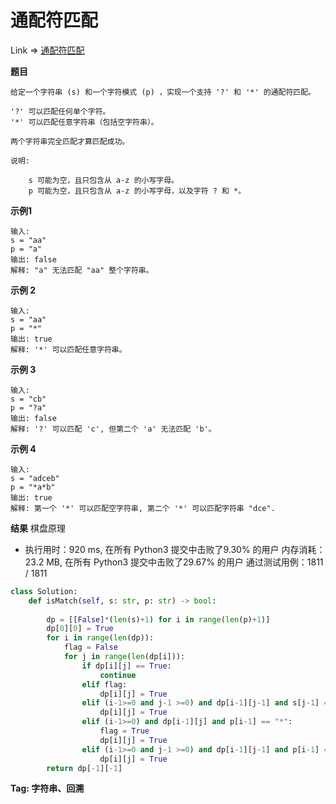 # 通配符匹配

Link => [通配符匹配](https://leetcode-cn.com/problems/wildcard-matching/)

**题目**

    给定一个字符串 (s) 和一个字符模式 (p) ，实现一个支持 '?' 和 '*' 的通配符匹配。

    '?' 可以匹配任何单个字符。
    '*' 可以匹配任意字符串（包括空字符串）。

    两个字符串完全匹配才算匹配成功。

    说明:

        s 可能为空，且只包含从 a-z 的小写字母。
        p 可能为空，且只包含从 a-z 的小写字母，以及字符 ? 和 *。


**示例1**

    输入:
    s = "aa"
    p = "a"
    输出: false
    解释: "a" 无法匹配 "aa" 整个字符串。

**示例 2**

    输入:
    s = "aa"
    p = "*"
    输出: true
    解释: '*' 可以匹配任意字符串。

**示例 3**

    输入:
    s = "cb"
    p = "?a"
    输出: false
    解释: '?' 可以匹配 'c', 但第二个 'a' 无法匹配 'b'。

**示例 4**

    输入:
    s = "adceb"
    p = "*a*b"
    输出: true
    解释: 第一个 '*' 可以匹配空字符串, 第二个 '*' 可以匹配字符串 "dce".

**结果**
棋盘原理

- 执行用时：920 ms, 在所有 Python3 提交中击败了9.30% 的用户
内存消耗：23.2 MB, 在所有 Python3 提交中击败了29.67% 的用户
通过测试用例：1811 / 1811

```python
class Solution:
    def isMatch(self, s: str, p: str) -> bool:
        
        dp = [[False]*(len(s)+1) for i in range(len(p)+1)]
        dp[0][0] = True
        for i in range(len(dp)):
            flag = False
            for j in range(len(dp[i])):
                if dp[i][j] == True:
                    continue
                elif flag:
                    dp[i][j] = True
                elif (i-1>=0 and j-1 >=0) and dp[i-1][j-1] and s[j-1] == p[i-1]:
                    dp[i][j] = True
                elif (i-1>=0) and dp[i-1][j] and p[i-1] == "*":
                    flag = True
                    dp[i][j] = True
                elif (i-1>=0 and j-1 >=0) and dp[i-1][j-1] and p[i-1] == "?":
                    dp[i][j] = True
        return dp[-1][-1]
```
**Tag: 字符串、回溯**
